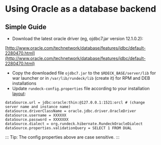 # Using Oracle as a database backend

<!---
Original
http://support.rundeck.com/customer/en/portal/articles/2415681-oracle-setup)
--->

## Simple Guide

- Download the latest oracle driver (eg, ojdbc7.jar version 12.1.0.2):

[http://www.oracle.com/technetwork/database/features/jdbc/default-2280470.html](http://www.oracle.com/technetwork/database/features/jdbc/default-2280470.html)

- Copy the downloaded file `ojdbc7.jar` to the `$RDECK_BASE/server/lib` for war launcher or in `/var/lib/rundeck/lib` (create it) for RPM and DEB installations
- Update `rundeck-config.properties` file according to your installation [layout](https://rundeck.org/docs/administration/configuration/configuration-file-reference.html#configuration-layout):

```
dataSource.url = jdbc:oracle:thin:@127.0.0.1:1521:orcl # (change server name and instance name)
dataSource.driverClassName = oracle.jdbc.driver.OracleDriver
dataSource.username = XXXXXX
dataSource.password = XXXXXXX
dataSource.dialect = org.rundeck.hibernate.RundeckOracleDialect
dataSource.properties.validationQuery = SELECT 1 FROM DUAL
```

:::
Tip:  The config properties above are case sensitive.
:::
